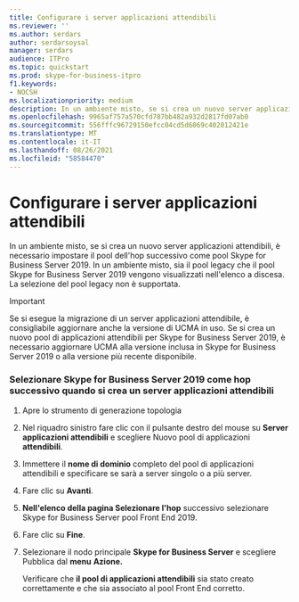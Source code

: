 ```yaml
---
title: Configurare i server applicazioni attendibili
ms.reviewer: ''
ms.author: serdars
author: serdarsoysal
manager: serdars
audience: ITPro
ms.topic: quickstart
ms.prod: skype-for-business-itpro
f1.keywords:
- NOCSH
ms.localizationpriority: medium
description: In un ambiente misto, se si crea un nuovo server applicazioni attendibili, è necessario impostare il pool dell'hop successivo come pool Skype for Business Server 2019. In un ambiente misto, sia il pool legacy che il pool Skype for Business Server 2019 vengono visualizzati nell'elenco a discesa. La selezione del pool legacy non è supportata.
ms.openlocfilehash: 9965af757a570cfd787bb482a932d2817fd07ab0
ms.sourcegitcommit: 556fffc96729150efcc04cd5d6069c402012421e
ms.translationtype: MT
ms.contentlocale: it-IT
ms.lasthandoff: 08/26/2021
ms.locfileid: "58584470"
---
```

# <a name="configure-trusted-application-servers"></a>Configurare i server applicazioni attendibili

In un ambiente misto, se si crea un nuovo server applicazioni attendibili, è necessario impostare il pool dell'hop successivo come pool Skype for Business Server 2019. In un ambiente misto, sia il pool legacy che il pool Skype for Business Server 2019 vengono visualizzati nell'elenco a discesa. La selezione del pool legacy non è supportata.
  
> [!IMPORTANT]
> Se si esegue la migrazione di un server applicazioni attendibile, è consigliabile aggiornare anche la versione di UCMA in uso. Se si crea un nuovo pool di applicazioni attendibili per Skype for Business Server 2019, è necessario aggiornare UCMA alla versione inclusa in Skype for Business Server 2019 o alla versione più recente disponibile. 
  
### <a name="select-skype-for-business-server-2019-as-next-hop-when-creating-a-trusted-application-server"></a>Selezionare Skype for Business Server 2019 come hop successivo quando si crea un server applicazioni attendibili

1. Apre lo strumento di generazione topologia
    
2. Nel riquadro sinistro fare clic con il pulsante destro del mouse su **Server applicazioni attendibili** e scegliere Nuovo pool di applicazioni **attendibili**.
    
3. Immettere il **nome di dominio** completo del pool di applicazioni attendibili e specificare se sarà a server singolo o a più server. 
    
4. Fare clic su **Avanti**.
    
5. **Nell'elenco della pagina Selezionare l'hop** successivo selezionare Skype for Business Server pool Front End 2019. 
    
6. Fare clic su **Fine**.
    
7. Selezionare il nodo principale **Skype for Business Server** e scegliere Pubblica dal **menu** **Azione.**
    
    Verificare che **il pool di applicazioni attendibili** sia stato creato correttamente e che sia associato al pool Front End corretto. 
    

